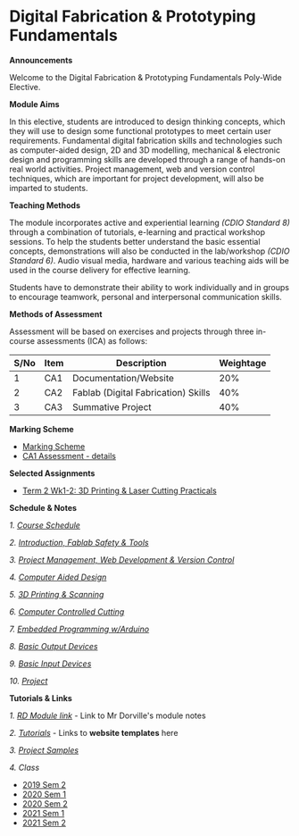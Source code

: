 # Digital Fabrication & Prototyping Fundamentals
**Announcements**

Welcome to the Digital Fabrication & Prototyping Fundamentals Poly-Wide Elective.

**Module Aims**

In this elective, students are introduced to design thinking concepts, which they will use to design some functional prototypes to meet certain user requirements. Fundamental digital fabrication skills and technologies such as computer-aided design, 2D and 3D modelling, mechanical & electronic design and programming skills are developed through a range of hands-on real world activities. Project management, web and version control techniques, which are important for project development, will also be imparted to students.

**Teaching Methods**

The module incorporates active and experiential learning *(CDIO Standard 8)* through a combination of tutorials, e-learning and practical workshop sessions. To help the students better understand the basic essential concepts, demonstrations will also be conducted in the lab/workshop *(CDIO Standard 6)*. Audio visual media, hardware and various teaching aids will be used in the course delivery for effective learning. 

Students have to demonstrate their ability to work individually and in groups to encourage teamwork, personal and interpersonal communication skills. 

**Methods of Assessment**

Assessment will be based on exercises and projects through three in-course assessments (ICA) as follows:

|S/No |Item |Description |Weightage |
|-----|-----|------------|----------|
| 1	|CA1 |Documentation/Website	|20% |
| 2	|CA2 |Fablab (Digital Fabrication) Skills	|40% |
| 3	|CA3 |Summative Project	|40% |

**Marking Scheme**
- [Marking Scheme](files/EP1000_Marking_Scheme_21s.pdf)<br>
- [CA1 Assessment - details](files/ep1000_assessment.pdf)

**Selected Assignments**
- [Term 2 Wk1-2: 3D Printing & Laser Cutting Practicals](files/ep1000-T2-practicals_wk1-2.pdf)

**Schedule & Notes**

*1. [Course Schedule](files/01-schedule.md)*

*2. [Introduction, Fablab Safety & Tools](files/02-intro_safety.md)*

*3. [Project Management, Web Development & Version Control](files/03-projmgmt.md)*

*4. [Computer Aided Design](files/04-cad.md)*

*5. [3D Printing & Scanning](files/05-3dprint.md)*

*6. [Computer Controlled Cutting](files/06-lasercutting.md)*

*7. [Embedded Programming w/Arduino](files/07-arduino.md)*

*8. [Basic Output Devices](files/07-arduino.md)*

*9. [Basic Input Devices](files/07-arduino.md)*

*10. [Project](files/08-project.md)*


**Tutorials & Links**

*1. [RD Module link](https://rdorville.github.io/ep1000digfab/)* - Link to Mr Dorville's module notes

*2. [Tutorials](files/00-tutorials.md)* - Links to **website templates** here

*3. [Project Samples](http://academy.cba.mit.edu/classes/project_development/index.html)*

*4. Class*

- [2019 Sem 2](class/2019-S2/readme.md)
- [2020 Sem 1](class/2020-S1/readme.md)
- [2020 Sem 2](class/2020-S2/README.md)
- [2021 Sem 1](class/2021-S1/ep1000_ay21s1_gp2.md)
- [2021 Sem 2](class/2021-S2/ep1000_ay21s2_gp1.md)

